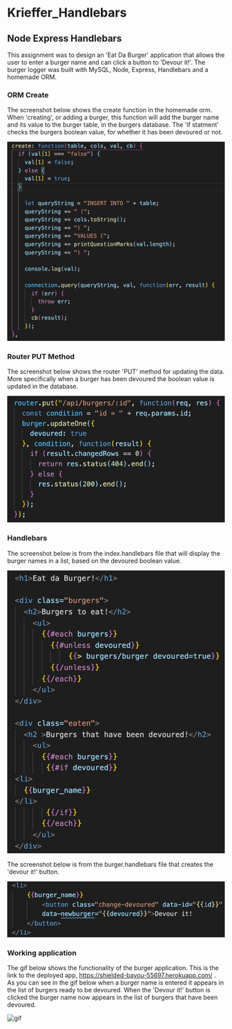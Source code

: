 # Krieffer_Handlebars

## Node Express Handlebars
  This assignment was to design an 'Eat Da Burger' application that allows the user to enter a burger name and can click a button to 'Devour it!'. The burger logger was built with MySQL, Node, Express, Handlebars and a homemade ORM.

### ORM Create
  The screenshot below shows the create function in the homemade orm. When 'creating', or adding a burger, this function will add the burger name and its value to the burger table, in the burgers database. The 'if statment' checks the burgers boolean value, for whether it has been devoured or not. 
  
![](https://github.com/Krieffer21/Krieffer_Handlebars/blob/master/public/assets/screenshots/ORM.png)

### Router PUT Method
  The screenshot below shows the router 'PUT' method for updating the data. More specifically when a burger has been devoured the boolean value is updated in the database.  

![](https://github.com/Krieffer21/Krieffer_Handlebars/blob/master/public/assets/screenshots/PUT.png)

### Handlebars
  The screenshot below is from the index.handlebars file that will display the burger names in a list, based on the devoured boolean value. 

![handlebars code](https://github.com/Krieffer21/Krieffer_Handlebars/blob/master/public/assets/screenshots/index.png)

  The screenshot below is from the burger.handlebars file that creates the 'devour it!' button.  
  
![handlebars code](https://github.com/Krieffer21/Krieffer_Handlebars/blob/master/public/assets/screenshots/burger.png)

### Working application
  The gif below shows the functionality of the burger application. This is the link to the deployed app, https://shielded-bayou-55697.herokuapp.com/ . As you can see in the gif below when a burger name is entered it appears in the list of burgers ready to be devoured. When the 'Devour it!' button is clicked the burger name now appears in the list of burgers that have been devoured.  

![gif](https://github.com/Krieffer21/Krieffer_Handlebars/blob/master/public/assets/screenshots/burger.gif)
